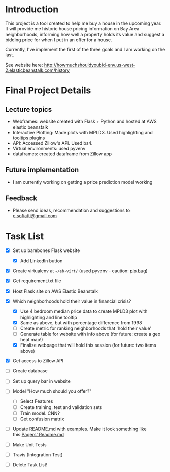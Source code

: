 # Introduction
This project is a tool created to help me buy a house in the upcoming year. It will provide me historic house pricing information on Bay Area neighborhoods, informing how well a property holds its value and suggest a bidding price for when I put in an offer for a house.

Currently, I've implement the first of the three goals and I am working on the last.

See website here: http://howmuchshouldyoubid-env.us-west-2.elasticbeanstalk.com/history

# Final Project Details

## Lecture topics 
- Webframes: website created with Flask + Python and hosted at AWS elastic beanstalk
- Interactive Plotting: Made plots with MPLD3. Used highlighting and tooltips plugins
- API: Accessed Zillow's API. Used bs4.
- Virtual environments: used pyvenv
- dataframes: created dataframe from Zillow app

## Future implementation
- I am currently working on getting a price prediction model working

## Feedback

- Please send ideas, recommendation and suggestions to c.sofiatti@gmail.com  
 
# Task List

- [x] Set up barebones Flask website
    - [x] Add LinkedIn button
- [x] Create virtualenv at `~/eb-virt/` (used pyvenv - caution: [pip bug](http://askubuntu.com/questions/488529/pyvenv-3-4-error-returned-non-zero-exit-status-1))
- [x] Get requirement.txt file
- [x] Host Flask site on AWS Elastic Beanstalk
- [x] Which neighborhoods hold their value in financial crisis? 
    - [x] Use 4 bedroom median price data to create MPLD3 plot with highlighting and line tooltip
    - [x] Same as above, but with percentage difference from 1998
    - [ ] Create metric for ranking neighborhoods that 'hold their value'
    - [ ] Generate table for website with info above (for future: create a geo heat map!)
    - [x] Finalize webpage that will hold this session (for future: two items above)
- [x] Get access to Zillow API
- [ ] Create database 
- [ ] Set up query bar in website
- [ ] Model "How much should you offer?"
    -[ ] Select Features
    -[ ] Create training, test and validation sets
    -[ ] Train model. CNN? 
    -[ ] Get confusion matrix
- [ ] Update README.md with examples. Make it look something like this:[Pagers' Readme.md](https://github.com/sindresorhus/pageres)
- [ ] Make Unit Tests
- [ ] Travis (Integration Test)
- [ ] Delete Task List! 


